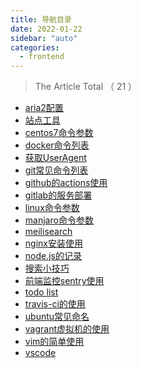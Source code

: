 ```yaml
---
title: 导航目录
date: 2022-01-22
sidebar: "auto"
categories:
  - frontend
---
```


<!-- dirToc -->

> The Article Total （ 21 ）

- [aria2配置](./aria2.md)
- [站点工具](./ascii.md)
- [centos7命令参数](./centos7.md)
- [docker命令列表](./docker.md)
- [获取UserAgent](./get-ua.md)
- [git常见命令列表](./git.md)
- [github的actions使用](./github-actions.md)
- [gitlab的服务部署](./gitlab.md)
- [linux命令参数](./linux.md)
- [manjaro命令参数](./manjaro.md)
- [meilisearch](./meilisearch.md)
- [nginx安装使用](./nginx.md)
- [node.js的记录](./nodejs.md)
- [搜索小技巧](./search-tip.md)
- [前端监控sentry使用](./sentry.md)
- [todo list](./todo.md)
- [travis-ci的使用](./travis.md)
- [ubuntu常见命名](./ubuntu.md)
- [vagrant虚拟机的使用](./vagrant.md)
- [vim的简单使用](./vim.md)
- [vscode](./vscode.md)

<!-- dirToc -->
